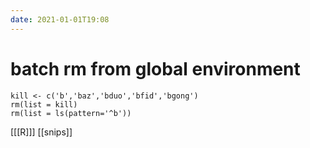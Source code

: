 ```yaml
---
date: 2021-01-01T19:08
---
```


# batch rm from global environment

    kill <- c('b','baz','bduo','bfid','bgong')
    rm(list = kill)
    rm(list = ls(pattern='^b'))
    
[[[R]]]
[[snips]]
